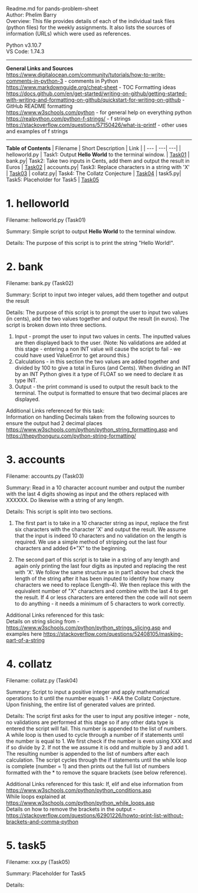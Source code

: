 Readme.md for pands-problem-sheet  
Author: Phelim Barry  
Overview: This file provides details of each of the individual task files (python files) for the weekly assignments. It also lists the sources of information (URLs) which were used as references. 

Python v3.10.7   
VS Code: 1.74.3

---
**General Links and Sources**  
https://www.digitalocean.com/community/tutorials/how-to-write-comments-in-python-3 - comments in Python   
https://www.markdownguide.org/cheat-sheet - TOC Formatting ideas   
https://docs.github.com/en/get-started/writing-on-github/getting-started-with-writing-and-formatting-on-github/quickstart-for-writing-on-github - GitHub README formatting   
https://www.w3schools.com/python - for general help on everything python   
https://realpython.com/python-f-strings/ - f strings   
https://stackoverflow.com/questions/57150426/what-is-printf - other uses and examples of f strings

---
**Table of Contents**
| Filename | Short Description | Link |
| --- | ---| ---|
| helloworld.py | Task1: Output **Hello World** to the terminal window. | [Task01](#1-helloworld) 
| bank.py| Task2: Take two inputs in Cents, add them and output the result in Euros | [Task02](#2-bank) 
| accounts.py| Task3: Replace characters in a string with 'X' | [Task03](#3-accounts) 
| collatz.py| Task4: The Collatz Conjecture | [Task04](#4-collatz) 
| task5.py| Task5: Placeholder for Task5 | [Task05](#5-task5) 

# 1. helloworld

Filename: helloworld.py (Task01)

Summary: Simple script to output **Hello World** to the terminal window. 

Details: The purpose of this script is to print the string "Hello World!".

# 2. bank

Filename: bank.py (Task02)

Summary: Script to input two integer values, add them together and output the result

Details: The purpose of this script is to prompt the user to input two values (in cents), add the two values together and output the result (in euros). The script is broken down into three sections.
1) Input - prompt the user to input two values in cents. The inputted values are then displayed back to the user. (Note: No validations are added at this stage  - entering a non INT value will cause the script to fail - we could have used ValueError to get around this.)
2) Calculations - in this section the two values are added together and divided by 100 to give a total in Euros (and Cents). When dividing an INT by an INT Python gives it a type of FLOAT so we need to declare it as type INT.
3) Output - the print command is used to output the result back to the terminal. The output is formatted to ensure that two decimal places are displayed. 

Additional Links referenced for this task:  
Information on handling Decimals taken from the following sources to ensure the output had 2 decimal places   https://www.w3schools.com/python/python_string_formatting.asp  and  https://thepythonguru.com/python-string-formatting/


# 3. accounts

Filename: accounts.py (Task03)

Summary: Read in a 10 character account number and output the number with the last 4 digits showing as input and the others replaced with XXXXXX. Do likewise with a string of any length.

Details: This script is split into two sections. 
1) The first part is to take in a 10 character string as input, replace the first six characters with the character 'X' and output the result. 
We assume that the input is indeed 10 characters and no validation on the length is required. We use a simple method of stripping out the last four characters and added 6*"X" to the beginning.

2) The second part of this script is to take in a string of any length and again only printing the last four digits as inputed and replacing the rest with 'X'. We follow the same structure as in part1 above but check the length of the string after it has been inputed to identify how many characters we need to replace (Length-4). We then replace this with the equivalent number of "X" characters and combine with the last 4 to get the result. If 4 or less characters are entered then the code will not seem to do anything - it needs a minimum of 5 characters to work correctly.

Additional Links referenced for this task:  
Details on string slicing from - https://www.w3schools.com/python/python_strings_slicing.asp and examples here https://stackoverflow.com/questions/52408105/masking-part-of-a-string

# 4. collatz

Filename: collatz.py (Task04)

Summary: Script to input a positive integer and apply mathematical operations to it until the nuumber equals 1 - AKA the Collatz Conjecture. Upon finishing, the entire list of generated values are printed.

Details: The script first asks for the user to input any positive integer - note, no validations are performed at this stage so if any other data type is entered the script will fail. This number is appended to the list of numbers.
A while loop is then used to cycle through a number of if statements until the number is equal to 1.
We first check if the number is even using XXX and if so divide by 2. If not the we assume it is odd and multiple by 3 and add 1. The resulting number is appended to the list of numbers after each calculation.
The script cycles through the if statements until the while loop is complete (number = 1) and then prints out the full list of numbers formatted with the * to remove the square brackets (see below reference).

Additional Links referenced for this task:
If, elif and else information from https://www.w3schools.com/python/python_conditions.asp   
While loops explained at https://www.w3schools.com/python/python_while_loops.asp   
Details on how to remove the brackets in the output - https://stackoverflow.com/questions/62901226/howto-print-list-without-brackets-and-comma-python

# 5. task5

Filename: xxx.py (Task05)

Summary: Placeholder for Task5

Details: